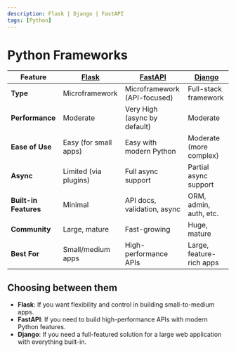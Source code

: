 ```yaml
---
description: Flask | Django | FastAPI
tags: [Python]
---
```


# Python Frameworks

| Feature               | [Flask](../technologies/python/frameworks/flask.md) | [FastAPI](../technologies/python/frameworks/fastapi.md) | [Django](../technologies/python/frameworks/django.md) |
| --------------------- | --------------------------------------------------- | ------------------------------------------------------- | ----------------------------------------------------- |
| **Type**              | Microframework                                      | Microframework (API-focused)                            | Full-stack framework                                  |
| **Performance**       | Moderate                                            | Very High (async by default)                            | Moderate                                              |
| **Ease of Use**       | Easy (for small apps)                               | Easy with modern Python                                 | Moderate (more complex)                               |
| **Async**             | Limited (via plugins)                               | Full async support                                      | Partial async support                                 |
| **Built-in Features** | Minimal                                             | API docs, validation, async                             | ORM, admin, auth, etc.                                |
| **Community**         | Large, mature                                       | Fast-growing                                            | Huge, mature                                          |
| **Best For**          | Small/medium apps                                   | High-performance APIs                                   | Large, feature-rich apps                              |

## Choosing between them

- **Flask**: If you want flexibility and control in building small-to-medium apps.
- **FastAPI**: If you need to build high-performance APIs with modern Python features.
- **Django**: If you need a full-featured solution for a large web application with everything built-in.
